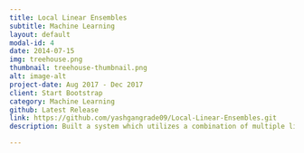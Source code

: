 ```yaml
---
title: Local Linear Ensembles
subtitle: Machine Learning
layout: default
modal-id: 4
date: 2014-07-15
img: treehouse.png
thumbnail: treehouse-thumbnail.png
alt: image-alt
project-date: Aug 2017 - Dec 2017
client: Start Bootstrap
category: Machine Learning
github: Latest Release
link: https://github.com/yashgangrade09/Local-Linear-Ensembles.git
description: Built a system which utilizes a combination of multiple linear classifiers to classify N-Dimensional spatial data. Classification accuracies improved by 5-20% as compared to a single classifier. Tools: Python and Libraries

---
```

